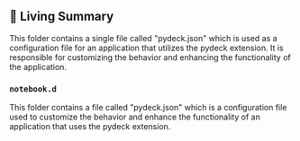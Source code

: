 

<!-- Living README Summary -->
## 🌳 Living Summary

This folder contains a single file called "pydeck.json" which is used as a configuration file for an application that utilizes the pydeck extension. It is responsible for customizing the behavior and enhancing the functionality of the application.


### `notebook.d`

This folder contains a file called "pydeck.json" which is a configuration file used to customize the behavior and enhance the functionality of an application that uses the pydeck extension.

<!-- Living README Summary -->